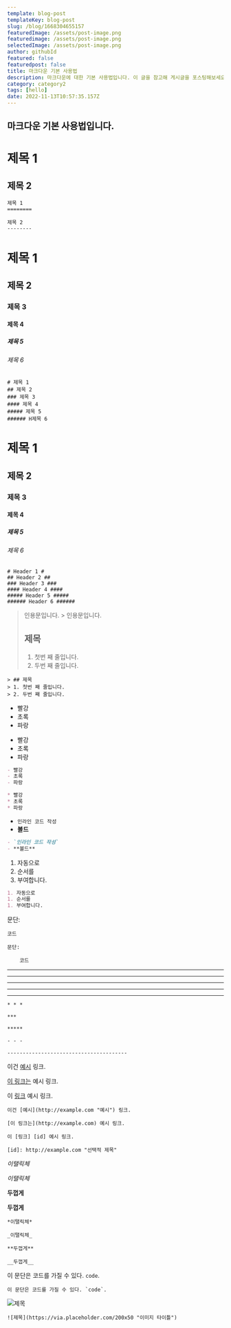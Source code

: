 ```yaml
---
template: blog-post
templateKey: blog-post
slug: /blog/1668304655157
featuredImage: /assets/post-image.png
featuredimage: /assets/post-image.png
selectedImage: /assets/post-image.png
author: githubId
featured: false
featuredpost: false
title: 마크다운 기본 사용법
description: 마크다운에 대한 기본 사용법입니다. 이 글을 참고해 게시글을 포스팅해보세요! 
category: category2
tags: [hello]
date: 2022-11-13T10:57:35.157Z
---
```


## 마크다운 기본 사용법입니다. 


# 제목 1

## 제목 2

    제목 1
    ========

    제목 2
    --------

# 제목 1

## 제목 2

### 제목 3

#### 제목 4

##### 제목 5

###### 제목 6

    # 제목 1
    ## 제목 2
    ### 제목 3
    #### 제목 4
    ##### 제목 5
    ###### H제목 6

# 제목 1

## 제목 2

### 제목 3

#### 제목 4

##### 제목 5

###### 제목 6

    # Header 1 #
    ## Header 2 ##
    ### Header 3 ###
    #### Header 4 ####
    ##### Header 5 #####
    ###### Header 6 ######

> 인용문입니다. 
    > 인용문입니다. 
> ## 제목
>
> 1. 첫번 째 줄입니다.
> 2. 두번 째 줄입니다.

>
    > ## 제목
    > 1. 첫번 째 줄입니다.
    > 2. 두번 째 줄입니다.
- 빨강
- 초록
- 파랑

* 빨강
* 초록
* 파랑

```markdown
- 빨강
- 초록
- 파랑

* 빨강
* 초록
* 파랑
```

- `인라인 코드 작성` 
- **볼드** 

```markdown
- `인라인 코드 작성` 
- **볼드**
```

1. 자동으로
2. 순서를
3. 부여합니다.

```markdown
1. 자동으로
1. 순서를
1. 부여합니다.
```

문단:

    코드

<!-- -->

    문단:

        코드

---

---

---

---

---

    * * *

    ***

    *****

    - - -

    ---------------------------------------

이건 [예시](http://example.com "예시") 링크.

[이 링크는](http://example.com) 예시 링크.

이 [링크][id] 예시 링크.

[id]: http://example.com "선택적 제목"

    이건 [예시](http://example.com "예시") 링크.

    [이 링크는](http://example.com) 예시 링크.

    이 [링크] [id] 예시 링크.

    [id]: http://example.com "선택적 제목"

_이탤릭체_

_이탤릭체_

**두껍게**

**두껍게**

    *이탤릭체*

    _이탤릭체_

    **두껍게**

    __두껍게__

이 문단은 코드를 가질 수 있다. `code`.

    이 문단은 코드를 가질 수 있다. `code`.

![제목](https://via.placeholder.com/200x50 "이미지 타이틀")

    ![제목](https://via.placeholder.com/200x50 "이미지 타이틀")